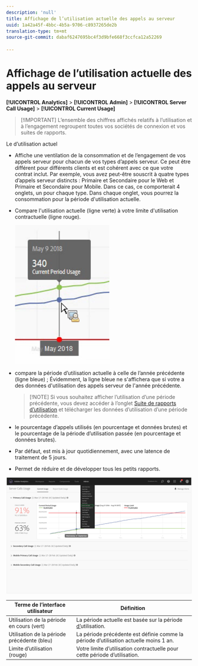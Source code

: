 ```yaml
---
description: 'null'
title: Affichage de l’utilisation actuelle des appels au serveur
uuid: 1a42a45f-4bbc-4b5a-9706-c8937265de2b
translation-type: tm+mt
source-git-commit: dabaf6247695bc4f3d9bfe668f3ccfca12a52269

---
```



# Affichage de l’utilisation actuelle des appels au serveur

**[!UICONTROL Analytics]** > **[!UICONTROL Admin]** > **[!UICONTROL Server Call Usage]** > **[!UICONTROL Current Usage]**

>[!IMPORTANT] L’ensemble des chiffres affichés relatifs à l’utilisation et à l’engagement regroupent toutes vos sociétés de connexion et vos suites de rapports.

Le d’utilisation actuel 

* Affiche une ventilation de la consommation et de l’engagement de vos appels serveur pour chacun de vos types d’appels serveur. Ce  peut être différent pour différents clients et est cohérent avec ce que votre contrat inclut. Par exemple, vous avez peut-être souscrit à quatre types d’appels serveur distincts : Primaire et Secondaire pour le Web et Primaire et Secondaire pour Mobile. Dans ce cas, ce comporterait 4 onglets, un pour chaque type. Dans chaque onglet, vous pourrez  la consommation pour la période d&#39;utilisation actuelle.
* Compare l&#39;utilisation actuelle (ligne verte) à votre limite d&#39;utilisation contractuelle (ligne rouge).

   ![](assets/current_period.png)

* compare la période d’utilisation actuelle à celle de l’année précédente (ligne bleue) ; Évidemment, la ligne bleue ne s&#39;affichera que si votre a des données d&#39;utilisation des appels serveur de l&#39;année précédente.

   > [!NOTE] Si vous souhaitez afficher l’utilisation d’une période précédente, vous devez accéder à l’onglet [Suite de rapports d’utilisation](/help/admin/c-server-call-usage/report-suite-usage.md) et télécharger les données d’utilisation d’une période précédente.

* le pourcentage d’appels utilisés (en pourcentage et données brutes) et le pourcentage de la période d’utilisation passée (en pourcentage et données brutes).
* Par défaut, est mis à jour quotidiennement, avec une latence de traitement de 5 jours.
* Permet de réduire et de développer tous les petits rapports.

![](assets/server_call_dashboard.png)

| Terme de l’interface utilisateur | Définition |
|---|---|
| Utilisation de la période en cours (vert) | La période actuelle est basée sur la période [d’](/help/admin/c-server-call-usage/overage-overview.md)utilisation. |
| Utilisation de la période précédente (bleu) | La période précédente est définie comme la période d’utilisation actuelle moins 1 an. |
| Limite d’utilisation (rouge) | Votre limite d’utilisation contractuelle pour cette période d’utilisation. |

